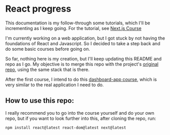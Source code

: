 # React progress

This documentation is my follow-through some tutorials, which I'll be incrementing as I keep going. For the tutorial, see [Next.js Course](https://nextjs.org/learn/react-foundations/)

I'm currently working on a web application, but I got stuck by not having the foundations of React and Javascript. So I decided to take a step back and do some basic courses before going on.

So far, nothing here is my creation, but I'll keep updating this README and repo as I go. My objective is to merge this repo with the project's [original repo](https://github.com/Riskbreaker-Labs/the-white-rabbit), using the same stack that is there.

After the first course, I intend to do this [dashboard-app course](https://nextjs.org/learn/dashboard-app), which is very similar to the real application I need to do.

## How to use this repo:

I really recommend you to go into the course yourself and do your own repo, but if you want to look further into this, after cloning the repo, run:

```
npm install react@latest react-dom@latest next@latest
```
